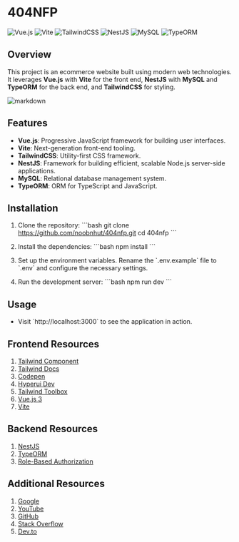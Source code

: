 
# 404NFP

![Vue.js](https://img.shields.io/badge/Vue.js-35495E?style=for-the-badge&logo=vue.js&logoColor=4FC08D)
![Vite](https://img.shields.io/badge/Vite-646CFF?style=for-the-badge&logo=vite&logoColor=white)
![TailwindCSS](https://img.shields.io/badge/TailwindCSS-38B2AC?style=for-the-badge&logo=tailwind-css&logoColor=white)
![NestJS](https://img.shields.io/badge/NestJS-E0234E?style=for-the-badge&logo=nestjs&logoColor=white)
![MySQL](https://img.shields.io/badge/MySQL-4479A1?style=for-the-badge&logo=mysql&logoColor=white)
![TypeORM](https://img.shields.io/badge/TypeORM-262627?style=for-the-badge&logo=typeorm&logoColor=white)

## Overview

This project is an ecommerce website built using modern web technologies. It leverages **Vue.js** with **Vite** for the front end, **NestJS** with **MySQL** and **TypeORM** for the back end, and **TailwindCSS** for styling.

![markdown](https://asia-1-fileserver-2.stringee.com/0/asia-1_1_1OB62KU7V569ALL/1691035476-NestJS-la-gi.jpg)

## Features

- **Vue.js**: Progressive JavaScript framework for building user interfaces.
- **Vite**: Next-generation front-end tooling.
- **TailwindCSS**: Utility-first CSS framework.
- **NestJS**: Framework for building efficient, scalable Node.js server-side applications.
- **MySQL**: Relational database management system.
- **TypeORM**: ORM for TypeScript and JavaScript.

## Installation

1. Clone the repository:
   \`\`\`bash
   git clone https://github.com/noobnhut/404nfp.git
   cd 404nfp
   \`\`\`

2. Install the dependencies:
   \`\`\`bash
   npm install
   \`\`\`

3. Set up the environment variables. Rename the \`.env.example\` file to \`.env\` and configure the necessary settings.

4. Run the development server:
   \`\`\`bash
   npm run dev
   \`\`\`

## Usage

- Visit \`http://localhost:3000\` to see the application in action.

## Frontend Resources

1. [Tailwind Component](https://tailwindcomponents.com/)
2. [Tailwind Docs](https://tailwindcss.com/docs/)
3. [Codepen](https://codepen.io/)
4. [Hyperui Dev](https://www.hyperui.dev/)
5. [Tailwind Toolbox](https://www.tailwindtoolbox.com/)
6. [Vue.js 3](https://vuejs.org/)
7. [Vite](https://vitejs.dev/)

## Backend Resources

1. [NestJS](https://nestjs.com/)
2. [TypeORM](https://typeorm.io/)
3. [Role-Based Authorization](https://shpota.com/2022/07/16/role-based-authorization-with-jwt-using-nestjs.html)

## Additional Resources

1. [Google](https://www.google.com/)
2. [YouTube](https://www.youtube.com/)
3. [GitHub](https://github.com/)
4. [Stack Overflow](https://stackoverflow.com/)
5. [Dev.to](https://dev.to/)
